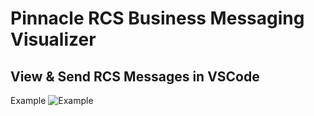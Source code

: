 # Pinnacle RCS Business Messaging Visualizer

## View & Send RCS Messages in VSCode

Example
![Example](https://i.ibb.co/Y0tw0Bv/Screenshot-2024-11-28-at-6-27-44-PM.png)
